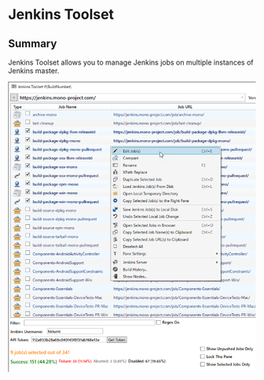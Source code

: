 # Jenkins Toolset

## Summary
Jenkins Toolset allows you to manage Jenkins jobs on multiple instances of Jenkins master. 

<img src="imgs/front.png"/>
